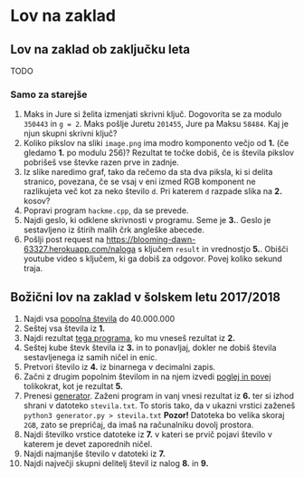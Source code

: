 # Lov na zaklad

## Lov na zaklad ob zaključku leta

TODO


### Samo za starejše

1. Maks in Jure si želita izmenjati skrivni ključ. Dogovorita se za modulo `350443` in `g = 2`. Maks
   pošlje Juretu `201455`, Jure pa Maksu `58484`. Kaj je njun skupni skrivni ključ?
2. Koliko pikslov na sliki `image.png` ima modro komponento večjo od __1.__ (če gledamo __1.__ po modulu
   256)? Rezultat te točke dobiš, če is števila pikslov pobrišeš vse števke razen prve in zadnje.
3. Iz slike naredimo graf, tako da rečemo da sta dva piksla, ki si delita stranico, povezana, če se
   vsaj v eni izmed RGB komponent ne razlikujeta več kot za neko število `d`. Pri katerem `d`
   razpade slika na __2.__ kosov?
4. Popravi program `hackme.cpp`, da se prevede.
5. Najdi geslo, ki odklene skrivnosti v programu. Seme je __3.__. Geslo je sestavljeno iz štirih
   malih črk angleške abecede.
6. Pošlji post request na https://blooming-dawn-63327.herokuapp.com/naloga s ključem `result` in
   vrednostjo __5.__. Obišči youtube video s ključem, ki ga dobiš za odgovor. Povej koliko sekund traja.


## Božični lov na zaklad v šolskem letu 2017/2018

1. Najdi vsa [popolna števila](http://www.educa.fmf.uni-lj.si/izodel/sola/2001/ura/zeman/pitag.htm) do 40.000.000
2. Seštej vsa števila iz __1.__
3. Najdi rezultat [tega programa](https://raw.githubusercontent.com/KrozekGimVic/2018-lov-na-zaklad/master/program.py), ko mu vneseš rezultat iz __2.__
4. Seštej kube števk števila iz __3.__ in to ponavljaj, dokler ne dobiš števila sestavljenega iz samih ničel in enic.
5. Pretvori število iz __4.__ iz binarnega v decimalni zapis.
6. Začni z drugim popolnim številom in na njem izvedi [poglej in povej](https://sl.wikipedia.org/wiki/Conwayjevo_zaporedje)
tolikokrat, kot je rezultat __5.__
7. Prenesi [generator](https://raw.githubusercontent.com/KrozekGimVic/2018-lov-na-zaklad/master/generator.py). Zaženi program in vanj vnesi rezultat iz __6.__ ter si izhod shrani v datoteko `stevila.txt`. To storis tako, da v ukazni vrstici zaženeš
`python3 generator.py > stevila.txt`
__Pozor!__ Datoteka bo velika skoraj `2GB`, zato se prepričaj, da imaš na računalniku dovolj prostora.
8. Najdi številko vrstice datoteke iz __7.__ v kateri se prvič pojavi število v katerem je devet zaporednih ničel.
9. Najdi najmanjše število v datoteki iz __7.__
10. Najdi največji skupni delitelj števil iz nalog __8.__ in __9.__
